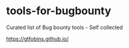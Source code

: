 # tools-for-bugbounty
Curated list of Bug bounty tools - Self collected 

https://gtfobins.github.io/
